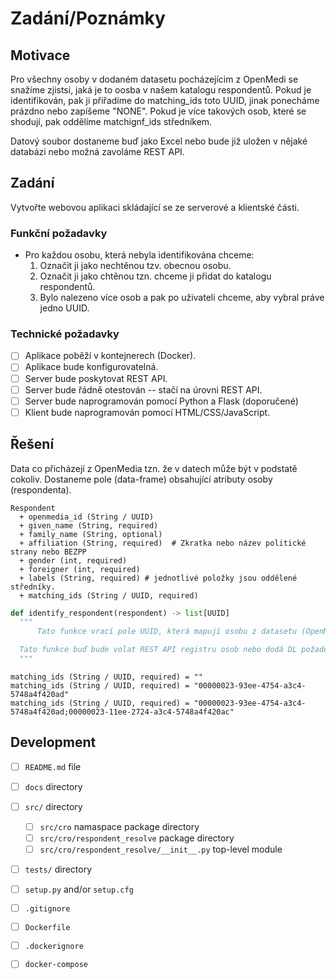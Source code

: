 # Zadání/Poznámky

## Motivace

Pro všechny osoby v dodaném datasetu pocházejícim z OpenMedi se snažíme zjistsi, jaká je to oosba v našem katalogu respondentů. Pokud je identifikován, pak ji přiřadíme do matching_ids toto UUID, jinak ponecháme prázdno nebo zapíšeme "NONE". Pokud je více takových osob, které se shodují,
pak oddělíme matchignf_ids středníkem.

Datový soubor dostaneme buď jako Excel nebo bude již uložen v nějaké databázi nebo možná zavoláme REST API.

## Zadání

Vytvořte webovou aplikaci skládající se ze serverové a klientské části.

### Funkční požadavky

- Pro každou osobu, která nebyla identifikována chceme:
  1. Označit ji jako nechtěnou tzv. obecnou osobu.
  2. Označit ji jako chtěnou tzn. chceme ji přidat do katalogu respondentů.
  3. Bylo nalezeno více osob a pak po uživateli chceme, aby vybral práve jedno UUID.

### Technické požadavky

- [ ] Aplikace poběží v kontejnerech (Docker).
- [ ] Aplikace bude konfigurovatelná.
- [ ] Server bude poskytovat REST API.
- [ ] Server bude řádně otestován -- stačí na úrovni REST API.
- [ ] Server bude naprogramován pomocí Python a Flask (doporučené)
- [ ] Klient bude naprogramován pomocí HTML/CSS/JavaScript.

## Řešení

Data co přicházejí z OpenMedia tzn. že v datech může být v podstatě cokoliv.
Dostaneme pole (data-frame) obsahující atributy osoby (respondenta).

```
Respondent
  + openmedia_id (String / UUID)
  + given_name (String, required)
  + family_name (String, optional)
  + affiliation (String, required)  # Zkratka nebo název politické strany nebo BEZPP
  + gender (int, required)
  + foreigner (int, required)
  + labels (String, required) # jednotlivé položky jsou oddělené středníky.
  + matching_ids (String / UUID, required)
```

```python
def identify_respondent(respondent) -> list[UUID]
  """
      Tato funkce vrací pole UUID, která mapují osobu z datasetu (OpenMedia) na osobu v katalogu (registru) osob.

  Tato funkce buď bude volat REST API registru osob nebo dodá DL požadovaný databázový dotaz.
  """
```

```
matching_ids (String / UUID, required) = ""
matching_ids (String / UUID, required) = "00000023-93ee-4754-a3c4-5748a4f420ad"
matching_ids (String / UUID, required) = "00000023-93ee-4754-a3c4-5748a4f420ad;00000023-11ee-2724-a3c4-5748a4f420ac"
```

## Development

- [ ] `README.md` file
- [ ] `docs` directory
- [ ] `src/` directory
  - [ ] `src/cro` namaspace package directory
  - [ ] `src/cro/respondent_resolve` package directory
  - [ ] `src/cro/respondent_resolve/__init__.py` top-level module
- [ ] `tests/` directory
- [ ] `setup.py` and/or `setup.cfg`
- [ ] `.gitignore`
- [ ] `Dockerfile`

- [ ] `.dockerignore`
- [ ] `docker-compose`
